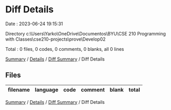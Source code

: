# Diff Details

Date : 2023-06-24 19:15:31

Directory c:\\Users\\Yarko\\OneDrive\\Documentos\\BYU\\CSE 210 Programming with Classes\\cse210-projects\\prove\\Develop02

Total : 0 files,  0 codes, 0 comments, 0 blanks, all 0 lines

[Summary](results.md) / [Details](details.md) / [Diff Summary](diff.md) / Diff Details

## Files
| filename | language | code | comment | blank | total |
| :--- | :--- | ---: | ---: | ---: | ---: |

[Summary](results.md) / [Details](details.md) / [Diff Summary](diff.md) / Diff Details